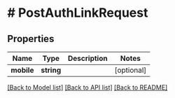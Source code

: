 # # PostAuthLinkRequest

## Properties

Name | Type | Description | Notes
------------ | ------------- | ------------- | -------------
**mobile** | **string** |  | [optional]

[[Back to Model list]](../../README.md#models) [[Back to API list]](../../README.md#endpoints) [[Back to README]](../../README.md)
